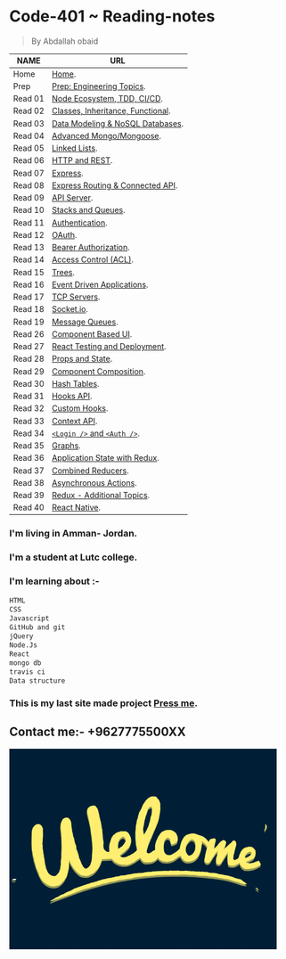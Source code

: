 # Code-401  ~ Reading-notes
> By Abdallah obaid

**NAME**     | **URL**
------------ | -------------
Home         | [Home](https://abdallah-401-advanced-javascript.github.io/reading-notes-401/).
 Prep        | [Prep: Engineering Topics](https://abdallah-401-advanced-javascript.github.io/reading-notes-401/Prep).
 Read 01     | [Node Ecosystem, TDD, CI/CD](https://abdallah-401-advanced-javascript.github.io/reading-notes-401/class-01).
 Read 02     | [Classes, Inheritance, Functional](https://abdallah-401-advanced-javascript.github.io/reading-notes-401/class-02).
 Read 03     | [Data Modeling & NoSQL Databases](https://abdallah-401-advanced-javascript.github.io/reading-notes-401/class-03).
 Read 04     | [Advanced Mongo/Mongoose](https://abdallah-401-advanced-javascript.github.io/reading-notes-401/class-04).
 Read 05     | [Linked Lists](https://abdallah-401-advanced-javascript.github.io/reading-notes-401/class-05).
 Read 06     | [HTTP and REST](https://abdallah-401-advanced-javascript.github.io/reading-notes-401/class-06).
 Read 07     | [Express](https://abdallah-401-advanced-javascript.github.io/reading-notes-401/class-07).
 Read 08     | [Express Routing & Connected API](https://abdallah-401-advanced-javascript.github.io/reading-notes-401/class-08).
 Read 09     | [API Server](https://abdallah-401-advanced-javascript.github.io/reading-notes-401/class-09).
 Read 10     | [Stacks and Queues](https://abdallah-401-advanced-javascript.github.io/reading-notes-401/class-10).
 Read 11     | [Authentication](https://abdallah-401-advanced-javascript.github.io/reading-notes-401/class-11).
 Read 12     | [OAuth](https://abdallah-401-advanced-javascript.github.io/reading-notes-401/class-12).
 Read 13     | [Bearer Authorization](https://abdallah-401-advanced-javascript.github.io/reading-notes-401/class-13).
 Read 14     | [Access Control (ACL)](https://abdallah-401-advanced-javascript.github.io/reading-notes-401/class-14).
 Read 15     | [Trees](https://abdallah-401-advanced-javascript.github.io/reading-notes-401/class-15).
 Read 16     | [Event Driven Applications](https://abdallah-401-advanced-javascript.github.io/reading-notes-401/class-16).
 Read 17     | [TCP Servers](https://abdallah-401-advanced-javascript.github.io/reading-notes-401/class-17). 
 Read 18     | [Socket.io](https://abdallah-401-advanced-javascript.github.io/reading-notes-401/class-18).
 Read 19     | [Message Queues](https://abdallah-401-advanced-javascript.github.io/reading-notes-401/class-19).
 Read 26     | [Component Based UI](https://abdallah-401-advanced-javascript.github.io/reading-notes-401/class-26). 
 Read 27     | [React Testing and Deployment](https://abdallah-401-advanced-javascript.github.io/reading-notes-401/class-27).  
 Read 28     | [Props and State](https://abdallah-401-advanced-javascript.github.io/reading-notes-401/class-28). 
 Read 29     | [Component Composition](https://abdallah-401-advanced-javascript.github.io/reading-notes-401/class-29).
 Read 30     | [Hash Tables](https://abdallah-401-advanced-javascript.github.io/reading-notes-401/class-30).
 Read 31     | [Hooks API](https://abdallah-401-advanced-javascript.github.io/reading-notes-401/class-31). 
 Read 32     | [Custom Hooks](https://abdallah-401-advanced-javascript.github.io/reading-notes-401/class-32). 
 Read 33     | [Context API](https://abdallah-401-advanced-javascript.github.io/reading-notes-401/class-33).  
 Read 34     | [`<Login />` and `<Auth />`](https://abdallah-401-advanced-javascript.github.io/reading-notes-401/class-34).  
 Read 35     | [Graphs](https://abdallah-401-advanced-javascript.github.io/reading-notes-401/class-35).   
 Read 36     | [Application State with Redux](https://abdallah-401-advanced-javascript.github.io/reading-notes-401/class-36).    
 Read 37     | [Combined Reducers](https://abdallah-401-advanced-javascript.github.io/reading-notes-401/class-37).  
 Read 38     | [Asynchronous Actions](https://abdallah-401-advanced-javascript.github.io/reading-notes-401/class-38).   
 Read 39     | [Redux - Additional Topics](https://abdallah-401-advanced-javascript.github.io/reading-notes-401/class-39).   
 Read 40     | [React Native](https://abdallah-401-advanced-javascript.github.io/reading-notes-401/class-40).  


### I'm living in Amman- Jordan.
### I'm a student at Lutc college.
### I'm learning about :-
```
HTML
CSS
Javascript
GitHub and git
jQuery
Node.Js
React
mongo db
travis ci
Data structure
```

### This is my last site made project [Press me](https://github.com/404-teams/devHome).

## Contact me:- +9627775500XX


![Welcome](./Img/welcome.gif)

